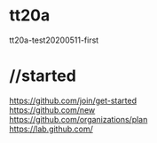 # tt20a
tt20a-test20200511-first
# //started
https://github.com/join/get-started  
https://github.com/new  
https://github.com/organizations/plan  
https://lab.github.com/
